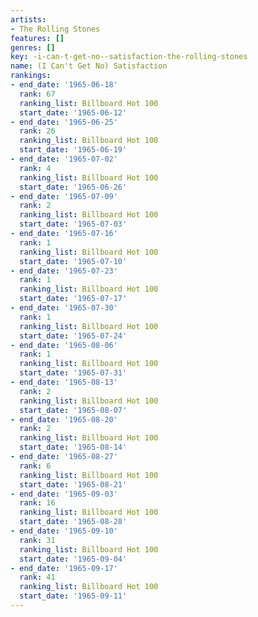 ```yaml
---
artists:
- The Rolling Stones
features: []
genres: []
key: -i-can-t-get-no--satisfaction-the-rolling-stones
name: (I Can't Get No) Satisfaction
rankings:
- end_date: '1965-06-18'
  rank: 67
  ranking_list: Billboard Hot 100
  start_date: '1965-06-12'
- end_date: '1965-06-25'
  rank: 26
  ranking_list: Billboard Hot 100
  start_date: '1965-06-19'
- end_date: '1965-07-02'
  rank: 4
  ranking_list: Billboard Hot 100
  start_date: '1965-06-26'
- end_date: '1965-07-09'
  rank: 2
  ranking_list: Billboard Hot 100
  start_date: '1965-07-03'
- end_date: '1965-07-16'
  rank: 1
  ranking_list: Billboard Hot 100
  start_date: '1965-07-10'
- end_date: '1965-07-23'
  rank: 1
  ranking_list: Billboard Hot 100
  start_date: '1965-07-17'
- end_date: '1965-07-30'
  rank: 1
  ranking_list: Billboard Hot 100
  start_date: '1965-07-24'
- end_date: '1965-08-06'
  rank: 1
  ranking_list: Billboard Hot 100
  start_date: '1965-07-31'
- end_date: '1965-08-13'
  rank: 2
  ranking_list: Billboard Hot 100
  start_date: '1965-08-07'
- end_date: '1965-08-20'
  rank: 2
  ranking_list: Billboard Hot 100
  start_date: '1965-08-14'
- end_date: '1965-08-27'
  rank: 6
  ranking_list: Billboard Hot 100
  start_date: '1965-08-21'
- end_date: '1965-09-03'
  rank: 16
  ranking_list: Billboard Hot 100
  start_date: '1965-08-28'
- end_date: '1965-09-10'
  rank: 31
  ranking_list: Billboard Hot 100
  start_date: '1965-09-04'
- end_date: '1965-09-17'
  rank: 41
  ranking_list: Billboard Hot 100
  start_date: '1965-09-11'
---
```


